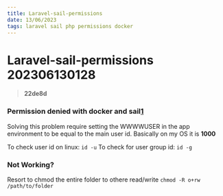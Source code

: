 ```yaml
---
title: Laravel-sail-permissions
date: 13/06/2023
tags: laravel sail php permissions docker
---
```


# **Laravel-sail-permissions** 202306130128 
> **22de8d**

  
### Permission denied with docker and sail[1]

Solving this problem require setting the WWWWUSER in the app environment to be equal to the main user id.
Basically on my OS it is **1000**

To check user id on linux: `id -u` 
To check for user group id: `id -g`

### Not Working?
Resort to chmod the entire folder to othere read/write
`chmod -R o+rw /path/to/folder`

[1]: <https://github.com/laravel/sail/issues/81>